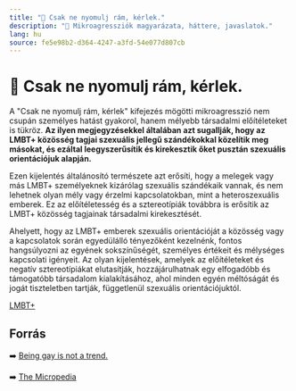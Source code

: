 ```yaml
---
title: "🚫 Csak ne nyomulj rám, kérlek."
description: "🚫 Mikroagressziók magyarázata, háttere, javaslatok."
lang: hu
source: fe5e98b2-d364-4247-a3fd-54e077d807cb
---
```


<div class="wiki-content agression-title">

# 🚫 Csak ne nyomulj rám, kérlek.

A "Csak ne nyomulj rám, kérlek" kifejezés mögötti mikroagresszió nem csupán személyes hatást gyakorol, hanem mélyebb társadalmi előítéleteket is tükröz. **Az ilyen megjegyzésekkel általában azt sugallják, hogy az LMBT+ közösség tagjai szexuális jellegű szándékokkal közelítik meg másokat, és ezáltal leegyszerűsítik és kirekesztik őket pusztán szexuális orientációjuk alapján.**

Ezen kijelentés általánosító természete azt erősíti, hogy a melegek vagy más LMBT+ személyeknek kizárólag szexuális szándékaik vannak, és nem lehetnek olyan mély vagy érzelmi kapcsolatokban, mint a heteroszexuális emberek. Ez az előítéletesség és a sztereotípiák továbbra is erősítik az LMBT+ közösség tagjainak társadalmi kirekesztését.

Ahelyett, hogy az LMBT+ emberek szexuális orientációját a közösség vagy a kapcsolatok során egyedülálló tényezőként kezelnénk, fontos hangsúlyozni az egyének sokszínűségét, személyes értékeit és mélységes kapcsolati igényeit. Az olyan kijelentések, amelyek az előítéleteket és negatív sztereotípiákat elutasítják, hozzájárulhatnak egy elfogadóbb és támogatóbb társadalom kialakításához, ahol minden egyén méltóságát és jogát tiszteletben tartják, függetlenül szexuális orientációjuktól.

<div class="categories">

[LMBT+](/#/entry?id=lmbt)

</div>

## Forrás

➡️ [Being gay is not a trend.](https://coppellstudentmedia.com/94760/opinions/being-gay-is-not-a-trend/)

➡️ [The Micropedia](https://www.themicropedia.org/)


</div>